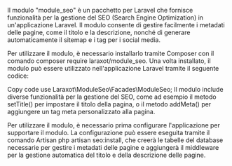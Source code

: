 Il modulo "module_seo" è un pacchetto per Laravel che fornisce funzionalità per la gestione del SEO (Search Engine Optimization) in un'applicazione Laravel. Il modulo consente di gestire facilmente i metadati delle pagine, come il titolo e la descrizione, nonché di generare automaticamente il sitemap e i tag per i social media.

Per utilizzare il modulo, è necessario installarlo tramite Composer con il comando composer require laraxot/module_seo. Una volta installato, il modulo può essere utilizzato nell'applicazione Laravel tramite il seguente codice:

Copy code
use Laraxot\ModuleSeo\Facades\ModuleSeo;
Il modulo include diverse funzionalità per la gestione del SEO, come ad esempio il metodo setTitle() per impostare il titolo della pagina, o il metodo addMeta() per aggiungere un tag meta personalizzato alla pagina.

Per utilizzare il modulo, è necessario prima configurare l'applicazione per supportare il modulo. La configurazione può essere eseguita tramite il comando Artisan php artisan seo:install, che creerà le tabelle del database necessarie per gestire i metadati delle pagine e aggiungerà il middleware per la gestione automatica del titolo e della descrizione delle pagine.

